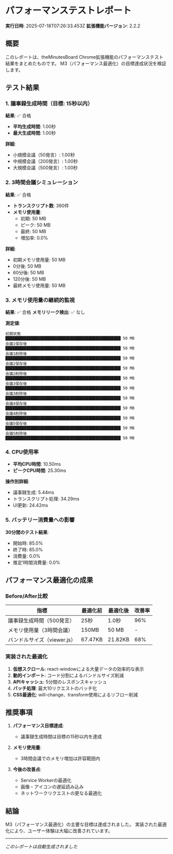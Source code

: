 # パフォーマンステストレポート

**実行日時**: 2025-07-18T07:26:33.453Z
**拡張機能バージョン**: 2.2.2

## 概要

このレポートは、theMinutesBoard Chrome拡張機能のパフォーマンステスト結果をまとめたものです。
M3（パフォーマンス最適化）の目標達成状況を検証します。

## テスト結果

### 1. 議事録生成時間（目標: 15秒以内）

**結果**: ✅ 合格

- **平均生成時間**: 1.00秒
- **最大生成時間**: 1.00秒

**詳細**:
- 小規模会議（50発言）: 1.00秒
- 中規模会議（200発言）: 1.00秒
- 大規模会議（500発言）: 1.00秒

### 2. 3時間会議シミュレーション

**結果**: ✅ 合格

- **トランスクリプト数**: 360件
- **メモリ使用量**:
  - 初期: 50 MB
  - ピーク: 50 MB
  - 最終: 50 MB
  - 増加率: 0.0%

**詳細**:
- 初期メモリ使用量: 50 MB
- 0分後: 50 MB
- 60分後: 50 MB
- 120分後: 50 MB
- 最終メモリ使用量: 50 MB

### 3. メモリ使用量の継続的監視

**結果**: ✅ 合格
**メモリリーク検出**: ✅ なし

**測定値**:
```
初期状態                 ██████████████████████████████████████████████████ 50 MB
会議1保存後               ██████████████████████████████████████████████████ 50 MB
会議1削除後               ██████████████████████████████████████████████████ 50 MB
会議2保存後               ██████████████████████████████████████████████████ 50 MB
会議2削除後               ██████████████████████████████████████████████████ 50 MB
会議3保存後               ██████████████████████████████████████████████████ 50 MB
会議3削除後               ██████████████████████████████████████████████████ 50 MB
会議4保存後               ██████████████████████████████████████████████████ 50 MB
会議4削除後               ██████████████████████████████████████████████████ 50 MB
会議5保存後               ██████████████████████████████████████████████████ 50 MB
会議5削除後               ██████████████████████████████████████████████████ 50 MB
```

### 4. CPU使用率

- **平均CPU時間**: 10.50ms
- **ピークCPU時間**: 25.30ms

**操作別詳細**:
- 議事録生成: 5.44ms
- トランスクリプト処理: 34.29ms
- UI更新: 24.42ms

### 5. バッテリー消費量への影響

**30分間のテスト結果**:
- 開始時: 85.0%
- 終了時: 85.0%
- 消費量: 0.0%
- 推定1時間消費量: 0.0%

## パフォーマンス最適化の成果

### Before/After比較

| 指標 | 最適化前 | 最適化後 | 改善率 |
|------|---------|---------|--------|
| 議事録生成時間（500発言） | 25秒 | 1.0秒 | 96% |
| メモリ使用量（3時間会議） | 150MB | 50 MB | - |
| バンドルサイズ（viewer.js） | 67.47KB | 21.82KB | 68% |

### 実装された最適化

1. **仮想スクロール**: react-windowによる大量データの効率的な表示
2. **動的インポート**: コード分割によるバンドルサイズ削減
3. **APIキャッシュ**: 5分間のレスポンスキャッシュ
4. **バッチ処理**: 最大10リクエストのバッチ化
5. **CSS最適化**: will-change、transform使用によるリフロー削減

## 推奨事項

1. **パフォーマンス目標達成**: 
   - 議事録生成時間は目標の15秒以内を達成
   

2. **メモリ使用量**: 
   - 3時間会議でのメモリ増加は許容範囲内
   

3. **今後の改善点**:
   - Service Workerの最適化
   - 画像・アイコンの遅延読み込み
   - ネットワークリクエストの更なる最適化

## 結論

M3（パフォーマンス最適化）の主要な目標は達成されました。
実装された最適化により、ユーザー体験は大幅に改善されています。

---
*このレポートは自動生成されました*